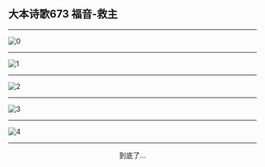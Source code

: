 
## 大本诗歌673 福音-救主
        
<div id="aplayer0"></div>

---

<img alt="0" data-original="https://cdn.jsdelivr.net/gh/k34869/shi/data/d0699/0">

---

<img alt="1" data-original="https://cdn.jsdelivr.net/gh/k34869/shi/data/d0699/1">

---

<img alt="2" data-original="https://cdn.jsdelivr.net/gh/k34869/shi/data/d0699/2">

---

<img alt="3" data-original="https://cdn.jsdelivr.net/gh/k34869/shi/data/d0699/3">

---

<img alt="4" data-original="https://cdn.jsdelivr.net/gh/k34869/shi/data/d0699/4">

---

<p style="text-align: center">到底了...</p>

<script src="/js/dist-view.js"></script>

<script>
MAIN.id = 'd0699';
        
const ap0 = new APlayer({
    container: document.getElementById('aplayer0'),
    volume: 1,
    loop: 'none',
    preload: 'none',
    audio: [{
        name: '大本诗歌673.mp3',
        artist: '大本诗歌',
        url: 'https://res.wx.qq.com/voice/getvoice?mediaid=MzI0NTk3MDM5M18yMjQ3NDk2MDkx',
        cover: '/favicon'
    }]
});
</script>
